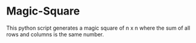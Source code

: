 # Magic-Square
This python script generates a magic square of n x n where the sum of all rows and columns is the same number.
